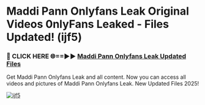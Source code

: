 # Maddi Pann Onlyfans Leak Original Videos 0nlyFans Leaked - Files Updated! (ijf5)

<h3>🔴 CLICK HERE 🌐==►► <a href="https://best4dudes.click/HH4t6V" rel="nofollow">Maddi Pann Onlyfans Leak Updated Files</a></h3>

Get Maddi Pann Onlyfans Leak and all content. Now you can access all videos and pictures of Maddi Pann Onlyfans Leak. New Updated Files 2025!

[![ijf5](https://github.com/user-attachments/assets/8c521d6e-e6e3-4a75-9320-d58ab9d79d5b)](https://best4dudes.click/HH4t6V)
